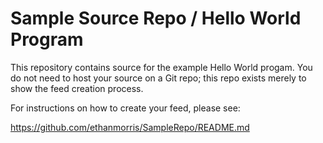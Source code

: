 Sample Source Repo / Hello World Program
=================================

This repository contains source for the example Hello World progam. You do not need to host your source on a Git repo; this repo exists merely to show the feed creation process.

For instructions on how to create your feed, please see:

https://github.com/ethanmorris/SampleRepo/README.md


